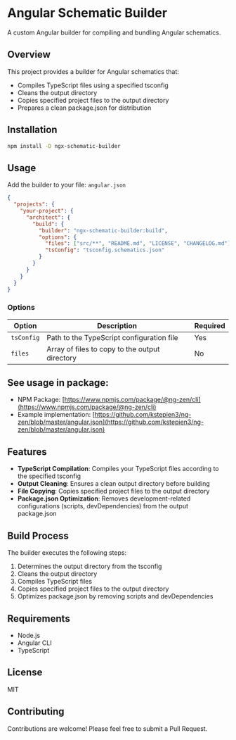 # Angular Schematic Builder
A custom Angular builder for compiling and bundling Angular schematics.

## Overview
This project provides a builder for Angular schematics that:
- Compiles TypeScript files using a specified tsconfig
- Cleans the output directory
- Copies specified project files to the output directory
- Prepares a clean package.json for distribution

## Installation
``` bash
npm install -D ngx-schematic-builder
```

## Usage
Add the builder to your file: `angular.json`
``` json
{
  "projects": {
    "your-project": {
      "architect": {
        "build": {
          "builder": "ngx-schematic-builder:build",
          "options": {
            "files": ["src/**", "README.md", "LICENSE", "CHANGELOG.md"],
            "tsConfig": "tsconfig.schematics.json"
          }
        }
      }
    }
  }
}
```
### Options

| Option | Description | Required |
| --- | --- | --- |
| `tsConfig` | Path to the TypeScript configuration file | Yes |
| `files` | Array of files to copy to the output directory | No |

## See usage in package:
- NPM Package: [https://www.npmjs.com/package/@ng-zen/cli](https://www.npmjs.com/package/@ng-zen/cli)
- Example implementation: [https://github.com/kstepien3/ng-zen/blob/master/angular.json](https://github.com/kstepien3/ng-zen/blob/master/angular.json)

## Features
- **TypeScript Compilation**: Compiles your TypeScript files according to the specified tsconfig
- **Output Cleaning**: Ensures a clean output directory before building
- **File Copying**: Copies specified project files to the output directory
- **Package.json Optimization**: Removes development-related configurations (scripts, devDependencies) from the output package.json

## Build Process
The builder executes the following steps:
1. Determines the output directory from the tsconfig
2. Cleans the output directory
3. Compiles TypeScript files
4. Copies specified project files to the output directory
5. Optimizes package.json by removing scripts and devDependencies

## Requirements
- Node.js
- Angular CLI
- TypeScript

## License
MIT

## Contributing
Contributions are welcome! Please feel free to submit a Pull Request.



